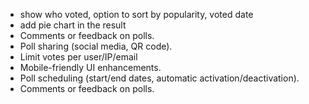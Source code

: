 - show who voted, option to sort by popularity, voted date
- add pie chart in the result
- Comments or feedback on polls.
- Poll sharing (social media, QR code).
- Limit votes per user/IP/email
- Mobile-friendly UI enhancements.
- Poll scheduling (start/end dates, automatic activation/deactivation).
- Comments or feedback on polls.
